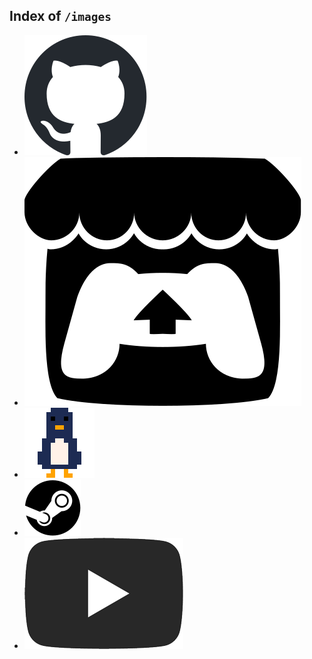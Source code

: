 ## Index of `/images`

- <a href="github.svg"><img src="github.svg"></a>
- <a href="itchio.svg"><img src="itchio.svg"></a>
- <a href="PENGUIN.gif"><img src="PENGUIN.gif"></a>
- <a href="steam.png"><img src="steam.png"></a>
- <a href="youtube.png"><img src="youtube.png"></a>
